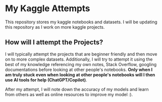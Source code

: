 # My Kaggle Attempts

This repository stores my kaggle notebooks and datasets. I will be updating this repository as I work on more kaggle projects.

## How will I attempt the Projects?

I will typically attempt the projects that are beginner friendly and then move on to more complex datasets. Additionally, I will try to attempt it using the best of my knowledge referencing my own notes, Stack Overflow, googling documentations before looking at other people's notebooks. **Only when I am truly stuck even when looking at other people's notebooks will I then use AI tools for help (ChatGPT/Copilot)**. 

After my attempt, I will note down the accuracy of my models and learn from others as well as online resources to improve my model :). 

